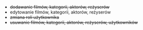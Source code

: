 - ~~dodawanie filmów, kategorii, aktorów, reżyserów~~
- edytowanie filmów, kategorii, aktorów, reżyserów
- ~~zmiana roli użytkownika~~
- ~~usuwanie filmów, kategorii, aktorów, reżyserów, użytkowników~~
